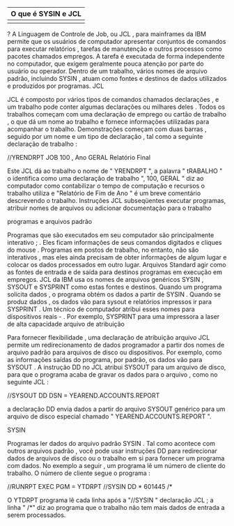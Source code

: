 | O que é SYSIN e JCL |
| ------------------- |
|                     |



? A Linguagem de Controle de Job, ou JCL , para mainframes da IBM permite que os usuários de computador apresentar conjuntos de comandos para executar relatórios , tarefas de manutenção e outros processos como pacotes chamados empregos. A tarefa é executada de forma independente no computador, que exigem geralmente pouca atenção por parte do usuário ou operador. Dentro de um trabalho, vários nomes de arquivo padrão, incluindo SYSIN , atuam como fontes e destinos de dados utilizados e produzidos por programas. JCL

JCL é composto por vários tipos de comandos chamados declarações , e um trabalho pode conter algumas declarações ou milhares deles . Todos os trabalhos começam com uma declaração de emprego ou cartão de trabalho , o que dá um nome ao trabalho e fornece informações utilizadas para acompanhar o trabalho. Demonstrações começam com duas barras , seguido por um nome e um tipo de declaração , tal como a seguinte declaração de trabalho :

//YRENDRPT JOB 100 , Ano GERAL Relatório Final

Este JCL dá ao trabalho o nome de " YRENDRPT ", a palavra " tRABALHO " o identifica como uma declaração de trabalho ", 100, GERAL " diz ao computador como contabilizar o tempo de computação e recursos o trabalho utiliza e "Relatório de Fim de Ano " é um breve comentário descrevendo o trabalho. Instruções JCL subseqüentes executar programas, atribuir nomes de arquivos ou adicionar documentação para o trabalho

programas e arquivos padrão

Programas que são executados em seu computador são principalmente interativo ; . Eles ficam informações de seus comandos digitados e cliques do mouse . Programas em postos de trabalho, no entanto, não são interativos , mas eles ainda precisam de obter informações de algum lugar e colocar os dados processados em outro lugar. Arquivos Standard agir como as fontes de entrada e de saída para destinos programas em execução em empregos. JCL da IBM usa os nomes de arquivos genéricos SYSIN , SYSOUT e SYSPRINT como estas fontes e destinos. Quando um programa solicita dados , o programa obtém os dados a partir de SYSIN . Quando se produz dados , os dados vão para sysout e relatórios impressos ir para SYSPRINT . Um técnico de computador atribui esses nomes para dispositivos reais - . Por exemplo, SYSPRINT para uma impressora a laser de alta capacidade
arquivo de atribuição

Para fornecer flexibilidade , uma declaração de atribuição arquivo JCL permite um redirecionamento de dados programador a partir dos nomes de arquivo padrão para arquivos de disco ou dispositivos. Por exemplo, como as informações saídas do programa, por padrão, os dados vão para SYSOUT . A instrução DD no JCL atribui SYSOUT para um arquivo de disco, para que o programa acaba de gravar os dados para o arquivo , como no seguinte JCL :

//SYSOUT DD DSN = YEAREND.ACCOUNTS.REPORT

a declaração DD envia dados a partir do arquivo SYSOUT genérico para um arquivo de disco especial chamado " YEAREND.ACCOUNTS.REPORT ".

SYSIN

Programas ler dados do arquivo padrão SYSIN . Tal como acontece com outros arquivos padrão , você pode usar instruções DD para redirecionar dados de arquivos de disco ou o trabalho em si para fornecer um programa com dados. No exemplo a seguir , um programa lê um número de cliente do trabalho. O número de cliente segue o programa :

//RUNRPT EXEC PGM = YTDRPT //SYSIN DD * 601445 /*

O YTDRPT programa lê cada linha após a "//SYSIN " declaração JCL ; a linha " /*" diz ao programa que o trabalho não tem mais dados de entrada a serem processados.